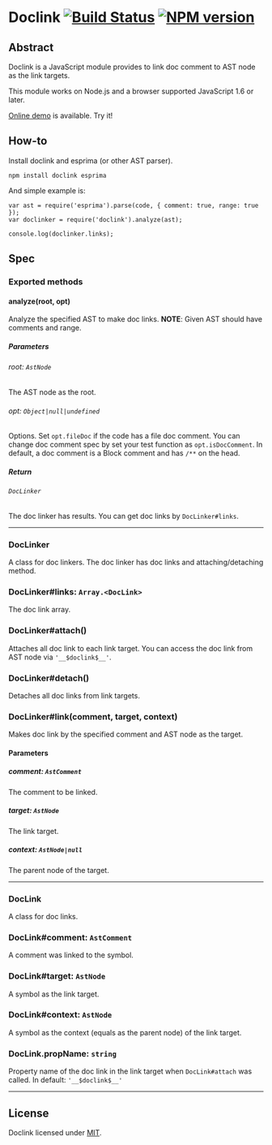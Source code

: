 # Doclink [![Build Status](https://travis-ci.org/OrgaChem/doclink.png?branch=master)](https://travis-ci.org/OrgaChem/doclink) [![NPM version](https://badge.fury.io/js/doclink.png)](http://badge.fury.io/js/doclink)

## Abstract

Doclink is a JavaScript module provides to link doc comment to AST node as the link targets.

This module works on Node.js and a browser supported JavaScript 1.6 or later.

[Online demo](http://kuniwak.github.io/doclink/) is available. Try it!

## How-to
Install doclink and esprima (or other AST parser).

```
npm install doclink esprima
```

And simple example is:

```
var ast = require('esprima').parse(code, { comment: true, range: true });
var doclinker = require('doclink').analyze(ast);

console.log(doclinker.links);
```

## Spec

### Exported methods
#### analyze(root, opt)
Analyze the specified AST to make doc links.
**NOTE**: Given AST should have comments and range.

##### Parameters
###### root: ```AstNode```
The AST node as the root.

###### opt: ```Object|null|undefined```
Options.  Set ```opt.fileDoc``` if the code has a file doc comment.  You can change doc comment spec by set your test function as ```opt.isDocComment```.  In default, a doc comment is a Block comment and has ```/**``` on the head.

##### Return
###### ```DocLinker```
The doc linker has results. You can get doc links by ```DocLinker#links```.

---

### DocLinker
A class for doc linkers.  The doc linker has doc links and attaching/detaching method.

### DocLinker#links: ```Array.<DocLink>```
The doc link array.

### DocLinker#attach()
Attaches all doc link to each link target.  You can access the doc link from AST node via ```'__$doclink$__'```.

### DocLinker#detach()
Detaches all doc links from link targets.

### DocLinker#link(comment, target, context)
Makes doc link by the specified comment and AST node as the target.

#### Parameters
##### comment: ```AstComment```
The comment to be linked.

##### target: ```AstNode```
The link target.

##### context: ```AstNode|null```
The parent node of the target.

---

### DocLink
A class for doc links.

### DocLink#comment: ```AstComment```
A comment was linked to the symbol.

### DocLink#target: ```AstNode```
A symbol as the link target.

### DocLink#context: ```AstNode```
A symbol as the context (equals as the parent node) of the link target.

### DocLink.propName: ```string```
Property name of the doc link in the link target when ```DocLink#attach``` was called. In default:  ```'__$doclink$__'```

---

## License
Doclink licensed under [MIT](http://kuniwak.mit-license.org).
